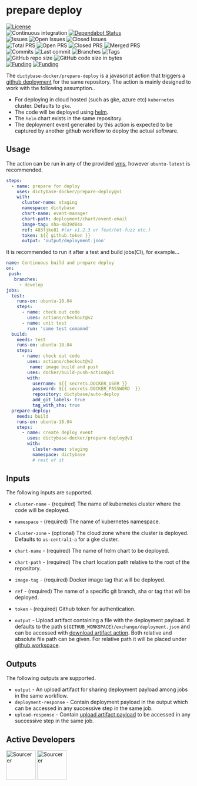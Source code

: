 # prepare deploy
[![License](https://img.shields.io/badge/License-BSD%202--Clause-blue.svg)](LICENSE)   
![Continuous integration](https://github.com/dictybase-docker/prepare-deploy/workflows/Continuous%20integration/badge.svg)
[![Dependabot Status](https://api.dependabot.com/badges/status?host=github&repo=dictybase-docker/prepare-deploy)](https://dependabot.com)   
![Issues](https://badgen.net/github/issues/dictybase-docker/prepare-deploy)
![Open Issues](https://badgen.net/github/open-issues/dictybase-docker/prepare-deploy)
![Closed Issues](https://badgen.net/github/closed-issues/dictybase-docker/prepare-deploy)   
![Total PRS](https://badgen.net/github/prs/dictybase-docker/prepare-deploy)
![Open PRS](https://badgen.net/github/open-prs/dictybase-docker/prepare-deploy)
![Closed PRS](https://badgen.net/github/closed-prs/dictybase-docker/prepare-deploy)
![Merged PRS](https://badgen.net/github/merged-prs/dictybase-docker/prepare-deploy)   
![Commits](https://badgen.net/github/commits/dictybase-docker/prepare-deploy/develop)
![Last commit](https://badgen.net/github/last-commit/dictybase-docker/prepare-deploy/develop)
![Branches](https://badgen.net/github/branches/dictybase-docker/prepare-deploy)
![Tags](https://badgen.net/github/tags/dictybase-docker/prepare-deploy/?color=cyan)   
![GitHub repo size](https://img.shields.io/github/repo-size/dictybase-docker/prepare-deploy?style=plastic)
![GitHub code size in bytes](https://img.shields.io/github/languages/code-size/dictybase-docker/prepare-deploy?style=plastic)   
[![Funding](https://badgen.net/badge/NIGMS/Rex%20L%20Chisholm,dictyBase/yellow?list=|)](https://projectreporter.nih.gov/project_info_description.cfm?aid=9476993)
[![Funding](https://badgen.net/badge/NIGMS/Rex%20L%20Chisholm,DSC/yellow?list=|)](https://projectreporter.nih.gov/project_info_description.cfm?aid=9438930)


The `dictybase-docker/prepare-deploy` is a javascript action that triggers a [github deployment](https://developer.github.com/v3/repos/deployments/#create-a-deployment)
for the same repository. The action is mainly designed to work with the following assumption..
- For deploying in cloud hosted (such as gke, azure etc) `kubernetes` cluster. Defaults to `gke`.
- The code will be deployed using [helm](https://helm.sh).
- The `helm` chart exists in the same repository.
- The deployment event generated by this action is expected to be captured by another github workflow to deploy the actual software.

## Usage
The action can be run in any of the provided [vms](https://help.github.com/en/actions/reference/virtual-environments-for-github-hosted-runners#supported-runners-and-hardware-resources), however `ubuntu-latest` is recommended. 

```yaml
steps:
  - name: prepare for deploy
    uses: dictybase-docker/prepare-deploy@v1
    with:
      cluster-name: staging
      namespace: dictybase
      chart-name: event-manager
      chart-path: deployment/chart/event-email
      image-tag: sha-4839d84a
      ref: 483fjke81 #(or v1.2.3 or feat/hot-fuzz etc.)
      token: ${{ github.token }}
      output: 'output/deployment.json'
```
It is recommended to run it after a test and build jobs(CI), for example...
```yaml
name: Continuous build and prepare deploy
on: 
 push:
   branches:
     - develop
jobs:
  test:
    runs-on: ubuntu-18.04
    steps:
      - name: check out code
        uses: actions/checkout@v2
      - name: unit test
        run: 'some test comamnd' 
  build:
    needs: test
    runs-on: ubuntu-18.04
    steps:
      - name: check out code
        uses: actions/checkout@v2
         name: image build and push
        uses: docker/build-push-action@v1
        with:
          username: ${{ secrets.DOCKER_USER }}
          password: ${{ secrets.DOCKER_PASSWORD  }}
          repository: dictybase/auto-deploy
          add_git_labels: true
          tag_with_sha: true
  prepare-deploy:
    needs: build
    runs-on: ubuntu-18.04
    steps:
      - name: create deploy event
        uses: dictybase-docker/prepare-deploy@v1
        with:
          cluster-name: staging
          namespace: dictybase
          # rest of it 
```

## Inputs
The following inputs are supported.

- `cluster-name` - (required) The name of kubernetes cluster where the code will be deployed.

- `namespace` - (required) The name of kubernetes namespace.

- `cluster-zone` - (optional) The cloud zone where the cluster is deployed. Defaults to `us-central1-a` for a gke cluster. 

- `chart-name` - (required) The name of helm chart to be deployed.

- `chart-path` - (required) The chart location  path relative to the root of the repository.

- `image-tag` - (required) Docker image tag that will be deployed.

- `ref` - (required) The name of a specific git branch, sha or tag that will be deployed.

- `token` - (required) Github token for authentication.

- `output` - Upload artifact containing a file with the deployment payload. It defaults to
             the path `${GITHUB_WORKSPACE}/exchange/deployment.json` and can be accessed
             with [download artifact action](https://github.com/actions/download-artifact). 
             Both relative and absolute file path can be given. For relative path it will be
             placed under [github workspace](https://help.github.com/en/actions/reference/virtual-environments-for-github-hosted-runners#filesystems-on-github-hosted-runners).  



## Outputs
The following outputs are supported.

- `output` - An upload artifact for sharing deployment payload among jobs in the same workflow.
- `deployment-response` - Contain deployment payload in the output which can be accessed in any 
                          successive step in the same job. 
- `upload-response` - Contain [upload artifact payload](https://github.com/actions/toolkit/tree/master/packages/artifact#upload-result) to be accessed in any successive step in the same job.

## Active Developers

<a href="https://sourcerer.io/cybersiddhu"><img src="https://sourcerer.io/assets/avatar/cybersiddhu" height="80px" alt="Sourcerer"></a>
<a href="https://sourcerer.io/wildlifehexagon"><img src="https://sourcerer.io/assets/avatar/wildlifehexagon" height="80px" alt="Sourcerer"></a>